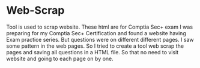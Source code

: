 # Web-Scrap
Tool is used to scrap website. These html are for Comptia Sec+ exam
I was preparing for my Comptia Sec+ Certification and found a website having Exam practice series. But questions were on different different pages. I saw some pattern in the web pages. So I tried to create a tool web scrap the pages and saving all questions in a HTML file. So that no need to visit website and going to each page on by one.
